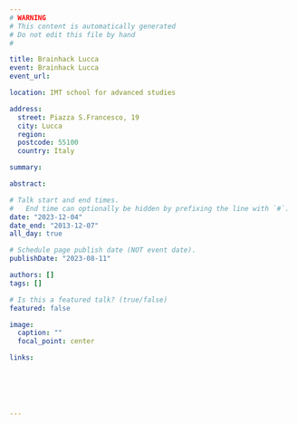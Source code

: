 ```yaml
---
# WARNING
# This content is automatically generated
# Do not edit this file by hand
#

title: Brainhack Lucca
event: Brainhack Lucca
event_url:

location: IMT school for advanced studies

address:
  street: Piazza S.Francesco, 19
  city: Lucca
  region:
  postcode: 55100
  country: Italy

summary:

abstract:

# Talk start and end times.
#   End time can optionally be hidden by prefixing the line with `#`.
date: "2023-12-04"
date_end: "2013-12-07"
all_day: true

# Schedule page publish date (NOT event date).
publishDate: "2023-08-11"

authors: []
tags: []

# Is this a featured talk? (true/false)
featured: false

image:
  caption: ""
  focal_point: center

links:






---
```

